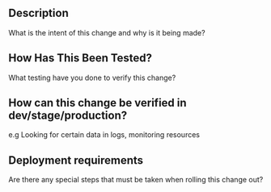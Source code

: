 ## Description
What is the intent of this change and why is it being made?

## How Has This Been Tested?
What testing have you done to verify this change?

## How can this change be verified in dev/stage/production?
e.g Looking for certain data in logs, monitoring resources

## Deployment requirements
Are there any special steps that must be taken when rolling this change out?